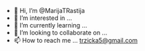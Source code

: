 - 👋 Hi, I’m @MarijaTRastija
- 👀 I’m interested in ...
- 🌱 I’m currently learning ...
- 💞️ I’m looking to collaborate on ...
- 📫 How to reach me ... trzicka5@gmail.com

<!---
MarijaTRastija/MarijaTRastija is a ✨ special ✨ repository because its `README.md` (this file) appears on your GitHub profile.
You can click the Preview link to take a look at your changes.
--->
